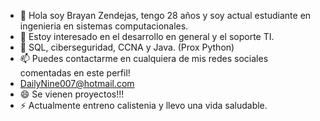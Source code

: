 - 👋 Hola soy Brayan Zendejas, tengo 28 años y soy actual estudiante en ingenieria en sistemas computacionales.
- 👀 Estoy interesado en el desarrollo en general y el soporte TI.
- 🌱 SQL, ciberseguridad, CCNA y Java. (Prox Python)
- 📫 Puedes contactarme en cualquiera de mis redes sociales comentadas en este perfil!
- DailyNine007@hotmail.com
- 😄 Se vienen proyectos!!!
- ⚡ Actualmente entreno calistenia y llevo una vida saludable.
